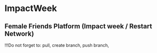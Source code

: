 # ImpactWeek
Female Friends Platform (Impact week / Restart Network)
------
!!!Do not forget to:
pull,
create branch,
push branch,

